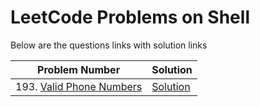 # LeetCode Problems on Shell
Below are the questions links with solution links


|Problem Number|Solution|
|--------------|--------|
|193. [Valid Phone Numbers](https://leetcode.com/problems/valid-phone-numbers)|[Solution](https://github.com/HarshOza36/LeetCode_Problems/blob/main/Shell/P193%20-%20validPhoneNumbers.sh)|